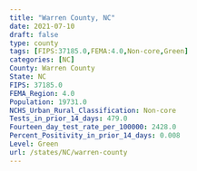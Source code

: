 ```yaml
---
title: "Warren County, NC"
date: 2021-07-10
draft: false
type: county
tags: [FIPS:37185.0,FEMA:4.0,Non-core,Green]
categories: [NC]
County: Warren County
State: NC
FIPS: 37185.0
FEMA_Region: 4.0
Population: 19731.0
NCHS_Urban_Rural_Classification: Non-core
Tests_in_prior_14_days: 479.0
Fourteen_day_test_rate_per_100000: 2428.0
Percent_Positivity_in_prior_14_days: 0.008
Level: Green
url: /states/NC/warren-county
---
```



